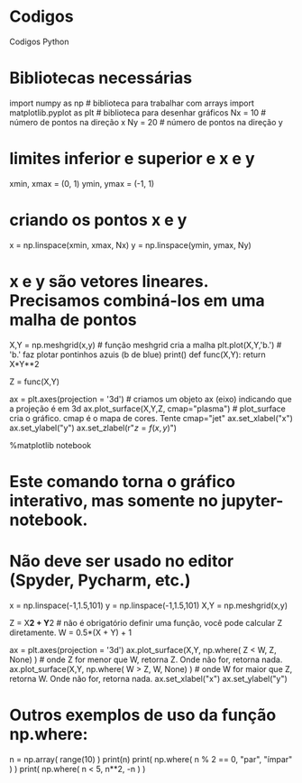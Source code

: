 # Codigos
Codigos Python
# Bibliotecas necessárias
import numpy as np # biblioteca para trabalhar com arrays
import matplotlib.pyplot as plt # biblioteca para desenhar gráficos
Nx = 10 # número de pontos na direção x
Ny = 20 # número de pontos na direção y

# limites inferior e superior e x e y
xmin, xmax = (0, 1) 
ymin, ymax = (-1, 1)

# criando os pontos x e y
x = np.linspace(xmin, xmax, Nx)
y = np.linspace(ymin, ymax, Ny)

# x e y são vetores lineares. Precisamos combiná-los em uma malha de pontos
X,Y = np.meshgrid(x,y) # função meshgrid cria a malha
plt.plot(X,Y,'b.') # 'b.' faz plotar pontinhos azuis (b de blue)
print()
def func(X,Y):
    return X*Y**2

Z = func(X,Y)

ax = plt.axes(projection = '3d') # criamos um objeto ax (eixo) indicando que a projeção é em 3d
ax.plot_surface(X,Y,Z, cmap="plasma") # plot_surface cria o gráfico. cmap é o mapa de cores. Tente cmap="jet"
ax.set_xlabel("x")
ax.set_ylabel("y")
ax.set_zlabel(r"$z = f(x,y)$")

%matplotlib notebook 
# Este comando torna o gráfico interativo, mas somente no jupyter-notebook.
# Não deve ser usado no editor (Spyder, Pycharm, etc.)
x = np.linspace(-1,1.5,101)
y = np.linspace(-1,1.5,101)
X,Y = np.meshgrid(x,y)

Z = X**2 + Y**2 # não é obrigatório definir uma função, você pode calcular Z diretamente.
W = 0.5*(X + Y) + 1

ax = plt.axes(projection = '3d') 
ax.plot_surface(X,Y, np.where( Z < W, Z, None) ) # onde Z for menor que W, retorna Z. Onde não for, retorna nada.
ax.plot_surface(X,Y, np.where( W > Z, W, None) ) # onde W for maior que Z, retorna W. Onde não for, retorna nada.
ax.set_xlabel("x")
ax.set_ylabel("y")
# Outros exemplos de uso da função np.where:
n = np.array( range(10) )
print(n)
print( np.where( n % 2 == 0, "par", "ímpar" ) )
print( np.where( n < 5, n**2, -n ) )
